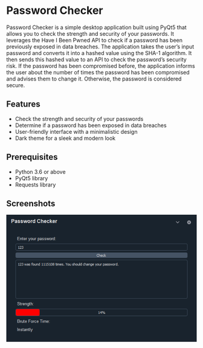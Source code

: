 # Password Checker

Password Checker is a simple desktop application built using PyQt5 that allows you to check the strength and security of your passwords. It leverages the Have I Been Pwned API to check if a password has been previously exposed in data breaches. The application takes the user’s input password and converts it into a
hashed value using the SHA-1 algorithm. It then sends this hashed value to
an API to check the password’s security risk. If the password has been
compromised before, the application informs the user about the number of
times the password has been compromised and advises them to change it.
Otherwise, the password is considered secure.

## Features

- Check the strength and security of your passwords
- Determine if a password has been exposed in data breaches
- User-friendly interface with a minimalistic design
- Dark theme for a sleek and modern look

## Prerequisites

- Python 3.6 or above
- PyQt5 library
- Requests library

## Screenshots

![Screenshot](/screenshots/password_checker.png)
